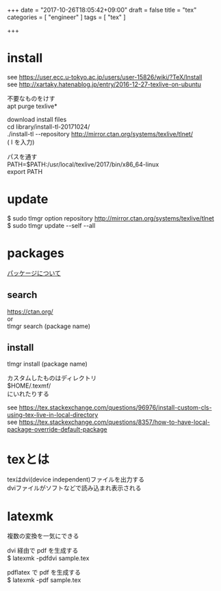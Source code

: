 +++
date = "2017-10-26T18:05:42+09:00"
draft = false
title = "tex"
categories = [ "engineer" ]
tags = [ "tex" ]

+++

# install

see https://user.ecc.u-tokyo.ac.jp/users/user-15826/wiki/?TeX/Install  
see http://xartaky.hatenablog.jp/entry/2016-12-27-texlive-on-ubuntu  

不要なものをけす  
apt purge texlive*  

download install files  
cd library/install-tl-20171024/  
./install-tl --repository http://mirror.ctan.org/systems/texlive/tlnet/  
( I を入力)  

パスを通す  
PATH=$PATH:/usr/local/texlive/2017/bin/x86_64-linux  
export PATH  

# update

$ sudo tlmgr option repository http://mirror.ctan.org/systems/texlive/tlnet  
$ sudo tlmgr update --self --all  

# packages

[パッケージについて](http://www.biwako.shiga-u.ac.jp/sensei/kumazawa/aboutsty.html)  

## search

https://ctan.org/  
or  
tlmgr search (package name)  

## install

tlmgr install (package name)

カスタムしたものはディレクトリ  
$HOME/.texmf/  
にいれたりする  

see https://tex.stackexchange.com/questions/96976/install-custom-cls-using-tex-live-in-local-directory  
see https://tex.stackexchange.com/questions/8357/how-to-have-local-package-override-default-package  

# texとは

texはdvi(device independent)ファイルを出力する  
dviファイルがソフトなどで読み込まれ表示される  

# latexmk

複数の変換を一気にできる  

dvi 経由で pdf を生成する  
$ latexmk -pdfdvi sample.tex  

pdflatex で pdf を生成する  
$ latexmk -pdf sample.tex  

